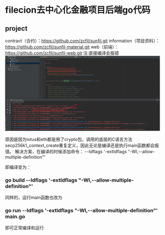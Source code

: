 # filecion去中心化金融项目后端go代码
## project
contract（合约）：https://github.com/zcfil/sunfil.git
information（项目资料）：https://github.com/zcfil/sunfil-material.git
web（前端）：https://github.com/zcfil/sunfil-web.git
注:直接编译会报错
![img.png](img.png)

原因是因为lotus和eth都是用了crypto包，调用的底层的C语言方法
secp256k1_context_create重复定义，因此无论是编译还是执行main函数都会报错。
解决方案，在编译的时候添加命令：
--ldflags '-extldflags "-Wl,--allow-multiple-definition"'

即编译变为：
### go build --ldflags '-extldflags "-Wl,--allow-multiple-definition"'
同样的，运行main函数也改为
### go run --ldflags '-extldflags "-Wl,--allow-multiple-definition"' main.go
即可正常编译和运行